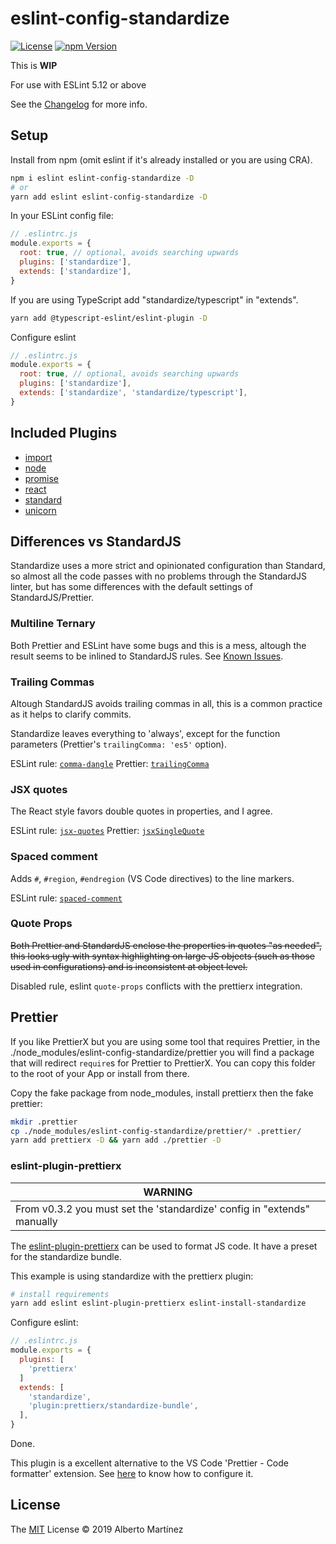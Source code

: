 # eslint-config-standardize

[![License][license-badge]][license-url]
[![npm Version][npm-badge]][npm-url]

This is **WIP**

For use with ESLint 5.12 or above

See the [Changelog](CHANGELOG.md) for more info.

## Setup

Install from npm (omit eslint if it's already installed or you are using CRA).

```sh
npm i eslint eslint-config-standardize -D
# or
yarn add eslint eslint-config-standardize -D
```

In your ESLint config file:

```js
// .eslintrc.js
module.exports = {
  root: true, // optional, avoids searching upwards
  plugins: ['standardize'],
  extends: ['standardize'],
}
```

If you are using TypeScript add "standardize/typescript" in "extends".

```bash
yarn add @typescript-eslint/eslint-plugin -D
```

Configure eslint

```js
// .eslintrc.js
module.exports = {
  root: true, // optional, avoids searching upwards
  plugins: ['standardize'],
  extends: ['standardize', 'standardize/typescript'],
}
```

## Included Plugins

- [import](https://www.npmjs.com/package/eslint-plugin-import)
- [node](https://www.npmjs.com/package/eslint-plugin-node)
- [promise](https://www.npmjs.com/package/eslint-plugin-promise)
- [react](https://www.npmjs.com/package/eslint-plugin-react)
- [standard](https://www.npmjs.com/package/eslint-plugin-standard)
- [unicorn](https://www.npmjs.com/package/eslint-plugin-unicorn)

## Differences vs StandardJS

Standardize uses a more strict and opinionated configuration than Standard, so almost all the code passes with no problems through the StandardJS linter, but has some differences with the default settings of StandardJS/Prettier.

### Multiline Ternary

Both Prettier and ESLint have some bugs and this is a mess, altough the result seems to be inlined to StandardJS rules. See [Known Issues](#known-issues).

### Trailing Commas

Altough StandardJS avoids trailing commas in all, this is a common practice as it helps to clarify commits.

Standardize leaves everything to 'always', except for the function parameters (Prettier's `trailingComma: 'es5'` option).

ESLint rule: [`comma-dangle`](https://eslint.org/docs/rules/comma-dangle)
Prettier: [`trailingComma`](https://prettier.io/docs/en/options.html#trailing-commas)

### JSX quotes

The React style favors double quotes in properties, and I agree.

ESLint rule: [`jsx-quotes`](https://eslint.org/docs/rules/jsx-quotes)
Prettier: [`jsxSingleQuote`](https://prettier.io/docs/en/options.html#jsx-quotes)

### Spaced comment

Adds `#`, `#region`, `#endregion` (VS Code directives) to the line markers.

ESLint rule: [`spaced-comment`](https://eslint.org/docs/rules/spaced-comment)

### Quote Props

~~Both Prettier and StandardJS enclose the properties in quotes "as needed", this looks ugly with syntax highlighting on large JS objects (such as those used in configurations) and is inconsistent at object level.~~

Disabled rule, eslint `quote-props` conflicts with the prettierx integration.

## Prettier

If you like PrettierX but you are using some tool that requires Prettier, in the ./node_modules/eslint-config-standardize/prettier you will find a package that will redirect `require`s for Prettier to PrettierX. You can copy this folder to the root of your App or install from there.

Copy the fake package from node_modules, install prettierx then the fake prettier:

```sh
mkdir .prettier
cp ./node_modules/eslint-config-standardize/prettier/* .prettier/
yarn add prettierx -D && yarn add ./prettier -D
```

### eslint-plugin-prettierx

| WARNING                                                                 |
| ----------------------------------------------------------------------- |
| From v0.3.2 you must set the 'standardize' config in "extends" manually |

The [eslint-plugin-prettierx](https://github.com/aMarCruz/eslint-plugin-prettierx) can be used to format JS code. It have a preset for the standardize bundle.

This example is using standardize with the prettierx plugin:

```bash
# install requirements
yarn add eslint eslint-plugin-prettierx eslint-install-standardize
```

Configure eslint:

```js
// .eslintrc.js
module.exports = {
  plugins: [
    'prettierx'
  ]
  extends: [
    'standardize',
    'plugin:prettierx/standardize-bundle',
  ],
}
```

Done.

This plugin is a excellent alternative to the VS Code 'Prettier - Code formatter' extension. See [here](https://github.com/aMarCruz/eslint-plugin-prettierx#vs-code-eslint) to know how to configure it.

## License

The [MIT](LICENSE) License &copy; 2019 Alberto Martínez

[license-badge]: https://img.shields.io/badge/license-MIT-blue.svg?style=flat
[license-url]: https://github.com/aMarCruz/eslint-config-standardize/blob/master/LICENSE
[npm-badge]: https://img.shields.io/npm/v/eslint-config-standardize.svg
[npm-url]: https://www.npmjs.com/package/eslint-config-standardize
